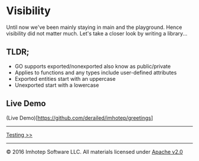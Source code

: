 # Visibility

Until now we've been mainly staying in main and the playground.
Hence visibility did not matter much. 
Let's take a closer look by writing a library...

## TLDR;

* GO supports exported/nonexported also know as public/private
* Applies to functions and any types include user-defined attributes 
* Exported entities start with an uppercase
* Unexported start with a lowercase

## Live Demo

(Live Demo)[https://github.com/derailed/imhotep/greetings]

---
[Testing >>](1.09_testing.md)

---
© 2016 Imhotep Software LLC. All materials licensed under [Apache v2.0](http://www.apache.org/licenses/LICENSE-2.0)